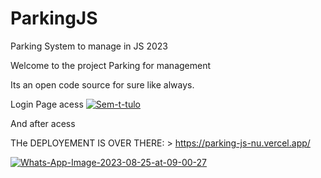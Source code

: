 # ParkingJS
Parking System to manage in JS 2023


Welcome to the project Parking for management

Its an open code source for sure like always.

Login Page acess
<a href="https://ibb.co/zN2Pbvh"><img src="https://i.ibb.co/kMDq0Cg/Sem-t-tulo.jpg" alt="Sem-t-tulo" border="0"></a>

And after acess

THe DEPLOYEMENT IS OVER THERE:  >  https://parking-js-nu.vercel.app/

<a href="https://ibb.co/XSVs2BM"><img src="https://i.ibb.co/SRJnsTG/Whats-App-Image-2023-08-25-at-09-00-27.jpg" alt="Whats-App-Image-2023-08-25-at-09-00-27" border="0"></a>
